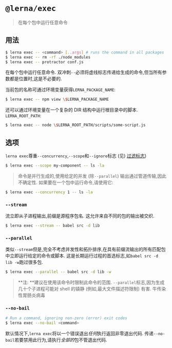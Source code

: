# `@lerna/exec`

> 在每个包中运行任意命令

## 用法

```sh
$ lerna exec -- <command> [..args] # runs the command in all packages
$ lerna exec -- rm -rf ./node_modules
$ lerna exec -- protractor conf.js
```

在每个包中运行任意命令. 双冲刺`--`必须将虚线标志传递给生成的命令,但当所有参数都是位置时,这是不必要的.

当前包的名称可通过环境变量获得`LERNA_PACKAGE_NAME`:

```sh
$ lerna exec -- npm view \$LERNA_PACKAGE_NAME
```

还可以通过环境变量在一个复杂的 DIR 结构中运行根目录中的脚本. `LERNA_ROOT_PATH`:

```sh
$ lerna exec -- node \$LERNA_ROOT_PATH/scripts/some-script.js
```

## 选项

`lerna exec`尊重`--concurrency`,`--scope`和`--ignore`标志 (见) [过滤标志](https://www.npmjs.com/package/@lerna/filter-options))

```sh
$ lerna exec --scope my-component -- ls -la
```

> 命令是并行生成的,使用给定的并发 (除`--parallel`) 输出通过管道传输,因此不确定性. 如果要在一个包中运行命令,请使用它:

```sh
$ lerna exec --concurrency 1 -- ls -la
```

### `--stream`

流立即从子进程输出,前缀是源程序包名. 这允许来自不同的包的输出被交织.

```sh
$ lerna exec --stream -- babel src -d lib
```

### `--parallel`

类似`--stream`但是,完全不考虑并发性和拓扑排序,在具有前缀流输出的所有匹配包中立即运行给定的命令或脚本. 这是长期运行过程的首选标志,如`babel src -d lib -w`跑过很多包.

```sh
$ lerna exec --parallel -- babel src -d lib -w
```

> **注: **建议在使用该命令时限制此命令的范围. `--parallel`标志,因为生成几十个子进程可能对 shell 的镇静 (例如,最大文件描述符限制) 有害. 牛传染性胃肠炎病毒

### `--no-bail`

```sh
# Run a command, ignoring non-zero (error) exit codes
$ lerna exec --no-bail <command>
```

默认情况下,`lerna exec`将以一个错误退出*任何*执行返回非零退出代码. 传递`--no-bail`若要禁用此行为,请执行*全部的*包不管退出代码.
